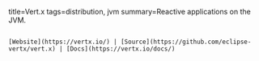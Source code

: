 title=Vert.x
tags=distribution, jvm
summary=Reactive applications on the JVM.
~~~~~~

[Website](https://vertx.io/) | [Source](https://github.com/eclipse-vertx/vert.x) | [Docs](https://vertx.io/docs/)

